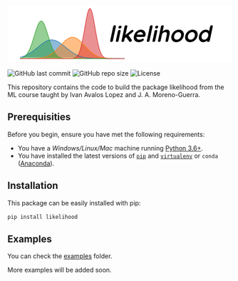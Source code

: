 ![likelihood](https://raw.githubusercontent.com/RodolfoFerro/likelihood/main/likelihood.png)

![GitHub last commit](https://img.shields.io/github/last-commit/jzsmoreno/likelihood?style=for-the-badge)
![GitHub repo size](https://img.shields.io/github/repo-size/jzsmoreno/likelihood?style=for-the-badge)
![License](https://img.shields.io/github/license/jzsmoreno/likelihood?style=for-the-badge)

<!-- Project description -->
This repository contains the code to build the package likelihood from the ML course taught by Ivan Avalos Lopez and J. A. Moreno-Guerra.

## Prerequisities

Before you begin, ensure you have met the following requirements:

* You have a _Windows/Linux/Mac_ machine running [Python 3.6+](https://www.python.org/).
* You have installed the latest versions of [`pip`](https://pip.pypa.io/en/stable/installing/) and [`virtualenv`](https://virtualenv.pypa.io/en/stable/installation/) or `conda` ([Anaconda](https://www.anaconda.com/distribution/)).

## Installation

This package can be easily installed with pip:
```bash
pip install likelihood
```

## Examples

You can check the [examples](https://github.com/jzsmoreno/likelihood/tree/main/examples) folder.

More examples will be added soon.

